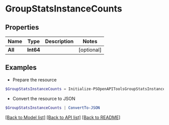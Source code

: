 # GroupStatsInstanceCounts
## Properties

Name | Type | Description | Notes
------------ | ------------- | ------------- | -------------
**All** | **Int64** |  | [optional] 

## Examples

- Prepare the resource
```powershell
$GroupStatsInstanceCounts = Initialize-PSOpenAPIToolsGroupStatsInstanceCounts  -All null
```

- Convert the resource to JSON
```powershell
$GroupStatsInstanceCounts | ConvertTo-JSON
```

[[Back to Model list]](../README.md#documentation-for-models) [[Back to API list]](../README.md#documentation-for-api-endpoints) [[Back to README]](../README.md)

